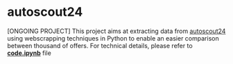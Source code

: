 # autoscout24
[ONGOING PROJECT]
This project aims at extracting data from [autoscout24](https://www.autoscout24.de/) using webscrapping techniques in Python to enable an easier comparison between thousand of offers.
For technical details, please refer to [**code.ipynb**](https://github.com/hoanghai94923/autoscout24/blob/main/code.ipynb) file
